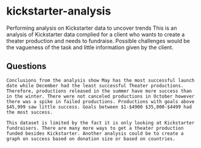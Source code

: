 # kickstarter-analysis
Performing analysis on Kickstarter data to uncover trends
This is an analysis of Kickstarter data complied for a client who wants to create a theater production and needs to fundraise. Possible challenges would be the vagueness of the task and little information given by the client.  


## Questions

	Conclusions from the analysis show May has the most successful launch date while December had the least successful Theater productions. Therefore, productions released in the summer have more success than in the winter. There were not canceled productions in October however there was a spike in failed productions. Productions with goals above $45,999 saw little success. Goals between $1-$4900 $35,000-$4499 had the most success.   

	This dataset is limited by the fact it is only looking at Kickstarter fundraisers. There are many more ways to get a theater production funded besides Kickstarter. Another analysis could be to create a graph on success based on donation size or based on countries. 
